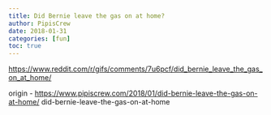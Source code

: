 ```yaml
---
title: Did Bernie leave the gas on at home?
author: PipisCrew
date: 2018-01-31
categories: [fun]
toc: true
---
```


https://www.reddit.com/r/gifs/comments/7u6pcf/did_bernie_leave_the_gas_on_at_home/

origin - https://www.pipiscrew.com/2018/01/did-bernie-leave-the-gas-on-at-home/ did-bernie-leave-the-gas-on-at-home